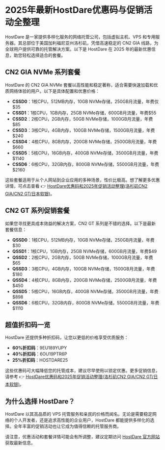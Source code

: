 # 2025年最新HostDare优惠码与促销活动全整理

HostDare 是一家提供多样化服务的网络托管公司，包括虚拟主机、VPS 和专用服务器。其总部位于美国加利福尼亚州洛杉矶，凭借高速稳定的 CN2 GIA 线路，为全球用户提供可靠的托管解决方案。以下是 HostDare 在 2025 年的最新优惠信息，助您轻松选择适合的套餐。

## CN2 GIA NVMe 系列套餐

HostDare 的 CN2 GIA NVMe 套餐以高性能和稳定著称，适合需要快速加载和优质网络体验的用户。以下是具体配置和优惠价格：

- **CSSD0**：1核CPU，512MB内存，10GB NVMe存储，250GB月流量，年费仅$35  
- **CSSD1**：1核CPU，1GB内存，25GB NVMe存储，600GB月流量，年费$55  
- **CSSD2**：2核CPU，2GB内存，50GB NVMe存储，1000GB月流量，年费$85  
- **CSSD3**：3核CPU，4GB内存，100GB NVMe存储，1500GB月流量，年费$240  
- **CSSD4**：4核CPU，8GB内存，200GB NVMe存储，2500GB月流量，年费$660  
- **CSSD5**：5核CPU，16GB内存，400GB NVMe存储，3500GB月流量，年费$1140  
- **CSSD6**：6核CPU，32GB内存，800GB NVMe存储，5500GB月流量，年费$2160  

这些套餐适用于从个人网站到企业应用的多种场景，性价比极高。想了解更多优惠详情，可点击查看 👉 [HostDare优惠码和2025年促销活动整理(洛杉矶CN2 GIA/CN2 GT/日本软银)](https://bit.ly/hostdare)。

## CN2 GT 系列促销套餐

如果您寻找更具成本效益的解决方案，CN2 GT 系列是不错的选择。以下是最新套餐信息：

- **QSSD0**：1核CPU，512MB内存，10GB NVMe存储，250GB月流量，年费$30  
- **QSSD1**：1核CPU，1GB内存，25GB NVMe存储，600GB月流量，年费$49  
- **QSSD2**：2核CPU，2GB内存，50GB NVMe存储，1000GB月流量，年费$65  
- **QSSD3**：3核CPU，4GB内存，100GB NVMe存储，1500GB月流量，年费$180  
- **QSSD4**：4核CPU，8GB内存，200GB NVMe存储，2500GB月流量，年费$450  
- **QSSD5**：5核CPU，16GB内存，400GB NVMe存储，3500GB月流量，年费$898  
- **QSSD6**：6核CPU，32GB内存，800GB NVMe存储，5500GB月流量，年费$1110  

## 超值折扣码一览

HostDare 还提供多种折扣码，让您以更低的价格享受优质服务：

- **60%折扣码**：9EU189YUPY  
- **40%折扣码**：6OU19PTR6P  
- **25%折扣码**：HOSTDARE25  

这些优惠码可大幅降低您的托管成本，建议尽早使用以锁定优惠。更多促销信息，请参考 👉 [HostDare优惠码和2025年促销活动整理(洛杉矶CN2 GIA/CN2 GT/日本软银)](https://bit.ly/hostdare)。

## 为什么选择 HostDare？

HostDare 以其高品质的 VPS 托管服务和亲民的价格而闻名。无论是需要稳定网络的个人开发者，还是追求高性能的企业用户，HostDare 都能提供多样化的选择。全年丰富的促销活动也让它成为值得信赖的托管服务商。

请注意，优惠活动和套餐详情可能会有所调整，建议定期访问 [HostDare 官方网站](https://bit.ly/hostdare) 获取最新信息。